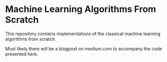 # Machine Learning Algorithms From Scratch
This repository contains implementations of the classical machine learning algorithms from scratch.

Most likely there will be a blogpost on medium.com to accompany the code presented here.
